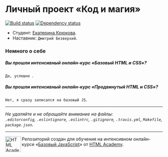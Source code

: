 # Личный проект «Код и магия»

[![Build status][travis-image]][travis-url]
[![Dependency status][dependency-image]][dependency-url]

* Студент: [Екатерина Крюкова](https://htmlacademy.ru/profile/id103499).
* Наставник: `Дмитрий Безверхий`.

### Немного о себе

##### Вы прошли интенсивный онлайн-курс «Базовый HTML и CSS»?
`Да, успешно `.

##### Вы прошли интенсивный онлайн-курс «Продвинутый HTML и CSS»?
`Нет, я сразу записался на базовый JS`.

---

_Не удаляйте и не обращайте внимание на файлы:_<br>
_`.editorconfig`, `.eslintignore`, `.eslintrc`, `.gitignore`, `.travis.yml`, `Makefile`, `package.json`._

---

<a href="https://htmlacademy.ru/js_intensive"><img align="left" width="50" height="50" title="HTML Academy" src="https://up.htmlacademy.ru/static/img/intensive/javascript/logo-for-github.svg"></a>

Репозиторий создан для обучения на интенсивном онлайн-курсе «[Базовый JavaScript](https://htmlacademy.ru/js_intensive)» от [HTML Academy](https://htmlacademy.ru).

[travis-image]: https://travis-ci.org/js-htmlacademy/103499-code-and-magick.svg?branch=master
[travis-url]: https://travis-ci.org/js-htmlacademy/103499-code-and-magick
[dependency-image]: https://david-dm.org/js-htmlacademy/103499-code-and-magick.svg?style=flat-square
[dependency-url]: https://david-dm.org/js-htmlacademy/103499-code-and-magick
